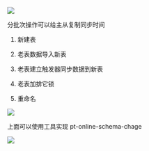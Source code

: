 

![](https://gitee.com/hxc8/images7/raw/master/img/202407190812787.jpg)





分批次操作可以给主从复制同步时间





1. 新建表

1. 老表数据导入新表

1. 老表建立触发器同步数据到新表

1. 老表加排它锁

1. 重命名



![](https://gitee.com/hxc8/images7/raw/master/img/202407190812649.jpg)





上面可以使用工具实现 pt-online-schema-chage





![](https://gitee.com/hxc8/images7/raw/master/img/202407190812295.jpg)

